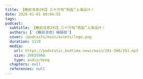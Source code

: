 ```yaml
---
title: 【睡前消息293】三十万吨“帆船”上海设计！
date: 2020-01-01 00:04:55
tags:
podcast:
  subtitle: 【睡前消息293】三十万吨“帆船”上海设计！
  authors: ['《睡前消息》编辑部']
  cover: /podcasts/main/assets/logo.png
  duration: 1110
  media:
    url: https://podstatic.bedtime.news/main/201-300/293.mp3
    size: 26635968
    type: audio/mpeg
  chapters: null
  references: null
---
```

